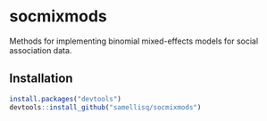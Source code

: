 # socmixmods

<!-- badges: start -->
<!-- badges: end -->

Methods for implementing binomial mixed-effects models for social association data. 

## Installation

``` r
install.packages("devtools")
devtools::install_github("samellisq/socmixmods")
```


